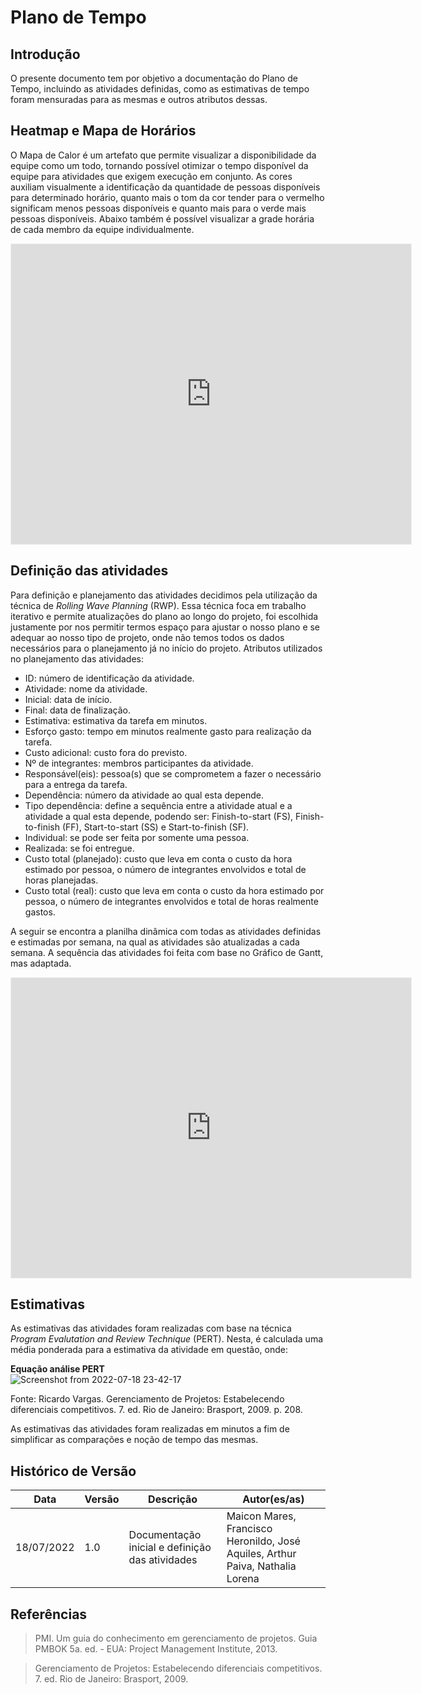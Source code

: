 # Plano de Tempo
## Introdução
O presente documento tem por objetivo a documentação do Plano de Tempo, incluindo as atividades definidas, como as estimativas de tempo foram mensuradas para as mesmas e outros atributos dessas.

## Heatmap e Mapa de Horários
O Mapa de Calor é um artefato que permite visualizar a disponibilidade da equipe como um todo, tornando possível otimizar o tempo disponível da equipe para atividades que exigem execução em conjunto.
As cores auxiliam visualmente a identificação da quantidade de pessoas disponíveis para determinado horário, quanto mais o tom da cor tender para o vermelho significam menos pessoas disponíveis e quanto mais para o verde mais pessoas disponíveis.
Abaixo também é possível visualizar a grade horária de cada membro da equipe individualmente.

<iframe src="https://docs.google.com/spreadsheets/d/e/2PACX-1vS5zvnJXYsxBicjAnp8kvuYqIAXbjp3NH9XhyIeWkwiP25NjQd-E0mOIIc8ow4t4A7szm_TjvS-dIpz/pubhtml?widget=true&amp;headers=false" width="100%" height="480px" style="min-width: 640px; min-height: 480px; background-color: #f4f4f4; border: 1px solid #efefef;"></iframe>

## Definição das atividades
Para definição e planejamento das atividades decidimos pela utilização da técnica de _Rolling Wave Planning_ (RWP). Essa técnica foca em trabalho iterativo e permite atualizações do plano ao longo do projeto, foi escolhida justamente por nos permitir termos espaço para ajustar o nosso plano e se adequar ao nosso tipo de projeto, onde não temos todos os dados necessários para o planejamento já no início do projeto. Atributos utilizados no planejamento das atividades:
- ID: número de identificação da atividade.
- Atividade: nome da atividade.
- Inicial: data de início.
- Final: data de finalização.
- Estimativa: estimativa da tarefa em minutos.
- Esforço gasto: tempo em minutos realmente gasto para realização da tarefa.
- Custo adicional: custo fora do previsto.
- Nº de integrantes: membros participantes da atividade.
- Responsável(eis): pessoa(s) que se comprometem a fazer o necessário para a entrega da tarefa.
- Dependência: número da atividade ao qual esta depende.
- Tipo dependência: define a sequência entre a atividade atual e a atividade a qual esta depende, podendo ser: Finish-to-start (FS), Finish-to-finish (FF), Start-to-start (SS) e Start-to-finish (SF).
- Individual: se pode ser feita por somente uma pessoa.
- Realizada: se foi entregue.
- Custo total (planejado): custo que leva em conta o custo da hora estimado por pessoa, o número de integrantes envolvidos e total de horas planejadas.
- Custo total (real): custo que leva em conta o custo da hora estimado por pessoa, o número de integrantes envolvidos e total de horas realmente gastos.

A seguir se encontra a planilha dinâmica com todas as atividades definidas e estimadas por semana, na qual as atividades são atualizadas a cada semana. A sequência das atividades foi feita com base no Gráfico de Gantt, mas adaptada.

<iframe src="https://docs.google.com/spreadsheets/d/e/2PACX-1vTnVQ2fXbtENoLlmsAK50Iwza4HCtssgZ7x3kO1L_SOF3OWhexchKkFk5tQVJa0cw/pubhtml?widget=true&amp;headers=false" width="100%" height="480px" style="min-width: 640px; min-height: 480px; background-color: #f4f4f4; border: 1px solid #efefef;"></iframe>

## Estimativas
As estimativas das atividades foram realizadas com base na técnica _Program Evalutation and Review Technique_ (PERT). Nesta, é calculada uma média ponderada para a estimativa da atividade em questão, onde:

<strong style="text-align: center;">Equação análise PERT</strong><br>
![Screenshot from 2022-07-18 23-42-17](https://user-images.githubusercontent.com/47460478/179653196-1c6b40b8-20fd-4722-8a19-04affb5e7af7.png)
<p>Fonte: Ricardo Vargas. Gerenciamento de Projetos: Estabelecendo diferenciais competitivos. 7. ed. Rio de Janeiro: Brasport, 2009. p. 208.</p>

As estimativas das atividades foram realizadas em minutos a fim de simplificar as comparações e noção de tempo das mesmas.

## Histórico de Versão

| Data | Versão | Descrição | Autor(es/as)|
|--------- | --- | --- | ---| 
|18/07/2022 | 1.0 | Documentação inicial e definição das atividades | Maicon Mares, Francisco Heronildo, José Aquiles, Arthur Paiva, Nathalia Lorena|

## Referências
> PMI. Um guia do conhecimento em gerenciamento de projetos. Guia PMBOK 5a. ed. - EUA: Project Management Institute, 2013.

> Gerenciamento de Projetos: Estabelecendo diferenciais competitivos. 7. ed. Rio de Janeiro: Brasport, 2009.